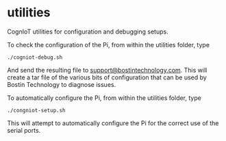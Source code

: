 # utilities
CognIoT utilities for configuration and debugging setups.

To check the configuration of the Pi, from within the utilities folder, type 

    ./cogniot-debug.sh

And send the resulting file to support@bostintechnology.com. This will create a tar file of the various bits of configuration that can be used by Bostin Technology to diagnose issues.

To automatically configure the Pi, from within the utilities folder, type

    ./congniot-setup.sh

This will attempt to automatically configure the Pi for the correct use of the serial ports.

